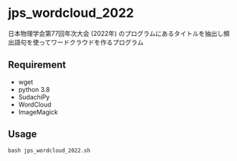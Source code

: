 # jps_wordcloud_2022

日本物理学会第77回年次大会 (2022年) のプログラムにあるタイトルを抽出し頻出語句を使ってワードクラウドを作るプログラム

## Requirement

- wget
- python 3.8
- SudachiPy
- WordCloud
- ImageMagick

## Usage

```bash jps_wordcloud_2022.sh```

